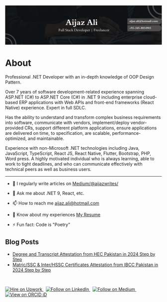   ![Header](https://github.com/aijazbinqasim/aijazbinqasim/blob/main/final.png?raw=true)
# About
  <p>
    Professional .NET Developer with an in-depth knowledge of OOP Design Pattern.
  </p>
  <p>
    Over 7 years of software development-related experience spanning ASP.NET (C#) to ASP.NET Core (C#) in .NET 9 including enterprise cloud-based ERP applications with Web APIs and front-end frameworks (React 
    Native) experience. Expert in full SDLC.
  </p>
  <p>
    Has the ability to understand and transform complex business requirements into software, communicate with vendors, implement/deploy vendor-provided CRs, support different platform applications, ensure 
    applications are delivered on time, to specification, are scalable, performance-optimized, and maintainable. 
  </p>
  <p>
    Experience with non-Microsoft .NET technologies including Java, JavaScript, TypeScript, React JS, React Native, Flutter, Bootstrap, PHP, Word press. A highly motivated individual who is always learning, able 
    to work to tight deadlines, and who can communicate effectively with technical peers as well as business users.
  </p><hr />
  
- 📝 I regularly write articles on [Medium/@aijazwrites/](https://medium.com/@aijazwrites/)

- 💬 Ask me about .NET 9, React, etc.

- 📫 How to reach me aijaz.ali@hotmail.com

- 📄 Know about my experiences [My Resume](https://1drv.ms/b/c/77f2c2ca43e2e6b9/EUVzuAwSDtlMkqCwaHFwGL8Bu3ym0h5-WKweT0x_JQOOdg?e=gvNg8f)

- ⚡ Fun fact: Code is "Poetry"

<h2 align="left">Blog Posts</h2>

<!-- BLOG-POST-LIST:START -->
- [Degree and Transcript Attestation from HEC Pakistan in 2024 Step by Step](https://medium.com/@aijazwrites/degree-and-transcript-attestation-from-hec-pakistan-in-2024-step-by-step-fe42ffc7d654?source=rss-76e2edb5216a------2)
- [Matric/SSC &amp; Inter/HSSC Certificates Attestation from IBCC Pakistan in 2024 Step by Step](https://medium.com/@aijazwrites/matric-ssc-and-inter-hssc-certificates-attestation-from-ibcc-pakistan-in-2024-step-by-step-607278243c6d?source=rss-76e2edb5216a------2)
<!-- BLOG-POST-LIST:END -->
<br/>
<p align="left">
  <a href="https://www.upwork.com/freelancers/~01943fc50d07040467?mp_source=share" title="Hire on Upwork">
    <img src="https://img.shields.io/badge/UpWork-6FDA44?style=for-the-badge&logo=Upwork&logoColor=white" alt="Hire on Upwork"/>
</a>&nbsp;
<a href="https://www.linkedin.com/comm/mynetwork/discovery-see-all?usecase=PEOPLE_FOLLOWS&followMember=aijazbinqasim" title="Follow on LinkedIn">
   <img src="https://img.shields.io/badge/LinkedIn-0077B5?style=for-the-badge&logo=linkedin&logoColor=white" alt="Follow on LinkedIn"/>
</a>&nbsp;
<a href="https://medium.com/@aijazwrites/" title="Follow on Medium">
  <img src="https://img.shields.io/badge/Medium-12100E?style=for-the-badge&logo=medium&logoColor=white" alt="Follow on Medium" />
</a>&nbsp;
  <a
     id="cy-effective-orcid-url"
     class="underline"
     title="View on ORCID iD"
     href="https://orcid.org/0009-0005-4690-6187"
     target="orcid.widget"
     rel="me noopener noreferrer">
     <img
        src="https://img.shields.io/badge/orcid-A6CE39?style=for-the-badge&logo=orcid&logoColor=white" alt="View on ORCID iD"/>
    </a>
</p>
